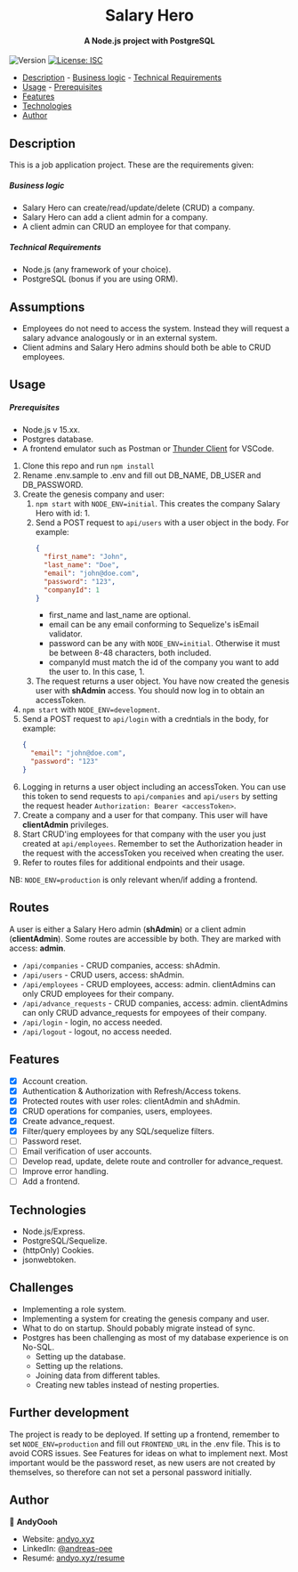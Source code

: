 <h1 align="center">Salary Hero</h1>
<h4 align="center">A Node.js project with PostgreSQL</h4>
<p>
  <img alt="Version" src="https://img.shields.io/badge/version-0.1.0-blue.svg?cacheSeconds=2592000" />
  <a href="#" target="_blank">
    <img alt="License: ISC" src="https://img.shields.io/badge/License-ISC-yellow.svg" />
  </a>
</p>

- [Description](#description) - [Business logic](#business-logic) - [Technical Requirements](#technical-requirements)
- [Usage](#usage) - [Prerequisites](#prerequisites)
- [Features](#features)
- [Technologies](#technologies)
- [Author](#author)

## Description

This is a job application project. These are the requirements given:

##### Business logic

- Salary Hero can create/read/update/delete (CRUD) a company.
- Salary Hero can add a client admin for a company.
- A client admin can CRUD an employee for that company.

##### Technical Requirements

- Node.js (any framework of your choice).
- PostgreSQL (bonus if you are using ORM).

## Assumptions

- Employees do not need to access the system. Instead they will request a salary advance analogously or in an external system.
- Client admins and Salary Hero admins should both be able to CRUD employees.

## Usage

##### Prerequisites

- Node.js v 15.xx.
- Postgres database.
- A frontend emulator such as Postman or [Thunder Client](https://marketplace.visualstudio.com/items?itemName=rangav.vscode-thunder-client) for VSCode.

1. Clone this repo and run `npm install`
2. Rename .env.sample to .env and fill out DB_NAME, DB_USER and DB_PASSWORD.
3. Create the genesis company and user:
   1. `npm start` with `NODE_ENV=initial`. This creates the company Salary Hero with id: 1.
   2. Send a POST request to `api/users` with a user object in the body. For example:
      ```json
      {
        "first_name": "John",
        "last_name": "Doe",
        "email": "john@doe.com",
        "password": "123",
        "companyId": 1
      }
      ```
      - first_name and last_name are optional.
      - email can be any email conforming to Sequelize's isEmail validator.
      - password can be any with `NODE_ENV=initial`. Otherwise it must be between 8-48 characters, both included.
      - companyId must match the id of the company you want to add the user to. In this case, 1.
   3. The request returns a user object. You have now created the genesis user with **shAdmin** access. You should now log in to obtain an accessToken.
4. `npm start` with `NODE_ENV=development`.
5. Send a POST request to `api/login` with a credntials in the body, for example:
   ```json
   {
     "email": "john@doe.com",
     "password": "123"
   }
   ```
6. Logging in returns a user object including an accessToken. You can use this token to send requests to `api/companies` and `api/users` by setting the request header `Authorization: Bearer <accessToken>`.
7. Create a company and a user for that company. This user will have **clientAdmin** privileges.
8. Start CRUD'ing employees for that company with the user you just created at `api/employees`. Remember to set the Authorization header in the request with the accessToken you received when creating the user.
9. Refer to routes files for additional endpoints and their usage.

NB: `NODE_ENV=production` is only relevant when/if adding a frontend.

## Routes

A user is either a Salary Hero admin (**shAdmin**) or a client admin (**clientAdmin**). Some routes are accessible by both. They are marked with access: **admin**.

- `/api/companies` - CRUD companies, access: shAdmin.
- `/api/users` - CRUD users, access: shAdmin.
- `/api/employees` - CRUD employees, access: admin. clientAdmins can only CRUD employees for their company.
- `/api/advance_requests` - CRUD companies, access: admin. clientAdmins can only CRUD advance_requests for empoyees of their company.
- `/api/login` - login, no access needed.
- `/api/logout` - logout, no access needed.


## Features

- [x] Account creation.
- [x] Authentication & Authorization with Refresh/Access tokens.
- [x] Protected routes with user roles: clientAdmin and shAdmin.
- [x] CRUD operations for companies, users, employees.
- [x] Create advance_request.
- [x] Filter/query employees by any SQL/sequelize filters.
- [ ] Password reset.
- [ ] Email verification of user accounts.
- [ ] Develop read, update, delete route and controller for advance_request.
- [ ] Improve error handling.
- [ ] Add a frontend.

## Technologies

- Node.js/Express.
- PostgreSQL/Sequelize.
- (httpOnly) Cookies.
- jsonwebtoken.

## Challenges

- Implementing a role system.
- Implementing a system for creating the genesis company and user.
- What to do on startup. Should pobably migrate instead of sync.
- Postgres has been challenging as most of my database experience is on No-SQL.
  - Setting up the database.
  - Setting up the relations.
  - Joining data from different tables.
  - Creating new tables instead of nesting properties.

## Further development

The project is ready to be deployed. If setting up a frontend, remember to set `NODE_ENV=production` and fill out `FRONTEND_URL` in the .env file. This is to avoid CORS issues. See Features for ideas on what to implement next. Most important would be the password reset, as new users are not created by themselves, so therefore can not set a personal password initially.

## Author

👤 **AndyOooh**

- Website: [andyo.xyz](https://www.andyo.xyz/)
- LinkedIn: [@andreas-oee](https://www.linkedin.com/in/andreas-oee/)
- Resumé: [andyo.xyz/resume](https://www.andyo.xyz/static/media/Andreas%20Oee%20-%20Junior%20Full%20Stack%20-%20Resume.ab537effccc087b4a020.pdf)
